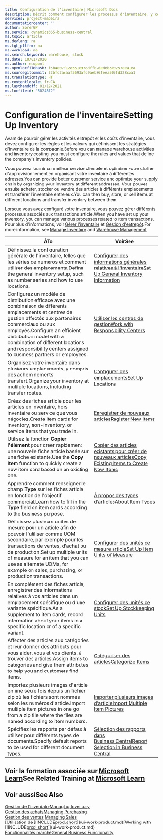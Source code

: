 ```yaml
---
title: Configuration de l'inventaire| Microsoft Docs
description: Décrit comment configurer les processus d'inventaire, y compris les acheminements pour le transfert et les emplacements, tels que des entrepôts.
services: project-madeira
documentationcenter: ''
author: SorenGP
ms.service: dynamics365-business-central
ms.topic: article
ms.devlang: na
ms.tgt_pltfrm: na
ms.workload: na
ms.search.keywords: warehouse, stock
ms.date: 10/01/2020
ms.author: edupont
ms.openlocfilehash: f5b4e07f128551e978dffb2dedeb3e0257eea1ea
ms.sourcegitcommit: 32bfc2acaaf3693afc9aeb86feea505fd328caa1
ms.translationtype: HT
ms.contentlocale: fr-CA
ms.lasthandoff: 01/19/2021
ms.locfileid: "5024572"
---
```

# <a name="setting-up-inventory"></a><span data-ttu-id="104c4-103">Configuration de l'inventaire</span><span class="sxs-lookup"><span data-stu-id="104c4-103">Setting Up Inventory</span></span>
<span data-ttu-id="104c4-104">Avant de pouvoir gérer les activités entrepôt et les coûts d'inventaire, vous devez configurer les règles et les valeurs qui définissent les stratégies d'inventaire de la compagnie.</span><span class="sxs-lookup"><span data-stu-id="104c4-104">Before you can manage warehouse activities and inventory costing, you must configure the rules and values that define the company's inventory policies.</span></span>

<span data-ttu-id="104c4-105">Vous pouvez fournir un meilleur service clientèle et optimiser votre chaîne d'approvisionnement en organisant votre inventaire à différentes adresses.</span><span class="sxs-lookup"><span data-stu-id="104c4-105">You can provide better customer service and optimize your supply chain by organizing your inventory at different addresses.</span></span> <span data-ttu-id="104c4-106">Vous pouvez ensuite acheter, stocker ou vendre des articles à différents emplacements et transférer l'inventaire entre eux.</span><span class="sxs-lookup"><span data-stu-id="104c4-106">You can then buy, store, or sell items at different locations and transfer inventory between them.</span></span>

<span data-ttu-id="104c4-107">Lorsque vous avez configuré votre inventaire, vous pouvez gérer différents processus associés aux transactions article.</span><span class="sxs-lookup"><span data-stu-id="104c4-107">When you have set up your inventory, you can manage various processes related to item transactions.</span></span> <span data-ttu-id="104c4-108">Pour plus d'informations, voir [Gérer l'inventaire](inventory-manage-inventory.md) et [Gestion d'entrepôt](warehouse-manage-warehouse.md).</span><span class="sxs-lookup"><span data-stu-id="104c4-108">For more information, see [Manage Inventory](inventory-manage-inventory.md) and [Warehouse Management](warehouse-manage-warehouse.md).</span></span>

| <span data-ttu-id="104c4-109">À</span><span class="sxs-lookup"><span data-stu-id="104c4-109">To</span></span> | <span data-ttu-id="104c4-110">Voir</span><span class="sxs-lookup"><span data-stu-id="104c4-110">See</span></span> |
| --- | --- |
| <span data-ttu-id="104c4-111">Définissez la configuration générale de l'inventaire, telles que les séries de numéros et comment utiliser des emplacements.</span><span class="sxs-lookup"><span data-stu-id="104c4-111">Define the general inventory setup, such as number series and how to use locations.</span></span> |[<span data-ttu-id="104c4-112">Configurer des informations générales relatives à l'inventaire</span><span class="sxs-lookup"><span data-stu-id="104c4-112">Set Up General Inventory Information</span></span>](inventory-how-setup-general.md) |
|<span data-ttu-id="104c4-113">Configurez un modèle de distribution efficace avec une combinaison de différents emplacements et centres de gestion affectés aux partenaires commerciaux ou aux employés.</span><span class="sxs-lookup"><span data-stu-id="104c4-113">Configure an efficient distribution model with a combination of different locations and responsibility centers assigned to business partners or employees.</span></span>|[<span data-ttu-id="104c4-114">Utiliser les centres de gestion</span><span class="sxs-lookup"><span data-stu-id="104c4-114">Work with Responsibility Centers</span></span>](inventory-responsibility-centers.md)|
| <span data-ttu-id="104c4-115">Organisez votre inventaire dans plusieurs emplacements, y compris des acheminements transfert.</span><span class="sxs-lookup"><span data-stu-id="104c4-115">Organize your inventory at multiple locations, including transfer routes.</span></span> |[<span data-ttu-id="104c4-116">Configurer des emplacements</span><span class="sxs-lookup"><span data-stu-id="104c4-116">Set Up Locations</span></span>](inventory-how-register-new-items.md) |
| <span data-ttu-id="104c4-117">Créez des fiches article pour les articles en inventaire, hors inventaire ou service que vous négociez.</span><span class="sxs-lookup"><span data-stu-id="104c4-117">Create item cards for inventory, non-inventory, or service items that you trade in.</span></span> |[<span data-ttu-id="104c4-118">Enregistrer de nouveaux articles</span><span class="sxs-lookup"><span data-stu-id="104c4-118">Register New Items</span></span>](inventory-how-register-new-items.md) |
|<span data-ttu-id="104c4-119">Utilisez la fonction **Copier l'élément** pour créer rapidement une nouvelle fiche article basée sur une fiche existante.</span><span class="sxs-lookup"><span data-stu-id="104c4-119">Use the **Copy Item** function to quickly create a new item card based on an existing one.</span></span>|[<span data-ttu-id="104c4-120">Copier des articles existants pour créer de nouveaux articles</span><span class="sxs-lookup"><span data-stu-id="104c4-120">Copy Existing Items to Create New Items</span></span>](inventory-how-copy-items.md)|
|<span data-ttu-id="104c4-121">Apprendre comment renseigner le champ **Type** sur les fiches article en fonction de l'objectif commercial.</span><span class="sxs-lookup"><span data-stu-id="104c4-121">Learn how to fill in the **Type** field on item cards according to the business purpose.</span></span>|[<span data-ttu-id="104c4-122">À propos des types d'articles</span><span class="sxs-lookup"><span data-stu-id="104c4-122">About Item Types</span></span>](inventory-about-item-types.md)|
|<span data-ttu-id="104c4-123">Définissez plusieurs unités de mesure pour un article afin de pouvoir l'utiliser comme UOM secondaire, par exemple pour les transactions de ventes, d'achat ou de production.</span><span class="sxs-lookup"><span data-stu-id="104c4-123">Set up multiple units of measure for an item that you can use as alternate UOMs, for example on sales, purchasing, or production transactions.</span></span>|[<span data-ttu-id="104c4-124">Configurer des unités de mesure article</span><span class="sxs-lookup"><span data-stu-id="104c4-124">Set Up Item Units of Measure</span></span>](inventory-how-setup-units-of-measure.md)|
|<span data-ttu-id="104c4-125">En complément des fiches article, enregistrer des informations relatives à vos articles dans un emplacement spécifique ou d'une variante spécifique.</span><span class="sxs-lookup"><span data-stu-id="104c4-125">As a supplement to item cards, record information about your items in a specific location or of a specific variant.</span></span>|[<span data-ttu-id="104c4-126">Configurer des unités de stock</span><span class="sxs-lookup"><span data-stu-id="104c4-126">Set Up Stockkeeping Units</span></span>](inventory-how-to-set-up-stockkeeping-units.md)|
| <span data-ttu-id="104c4-127">Affecter des articles aux catégories et leur donner des attributs pour vous aider, vous et vos clients, à trouver des articles.</span><span class="sxs-lookup"><span data-stu-id="104c4-127">Assign items to categories and give them attributes to help you and customers find items.</span></span> |[<span data-ttu-id="104c4-128">Catégoriser des articles</span><span class="sxs-lookup"><span data-stu-id="104c4-128">Categorize Items</span></span>](inventory-how-categorize-items.md) |
|<span data-ttu-id="104c4-129">Importez plusieurs images d'article en une seule fois depuis un fichier zip où les fichiers sont nommés selon les numéros d'article.</span><span class="sxs-lookup"><span data-stu-id="104c4-129">Import multiple item pictures in one go from a zip file where the files are named according to item numbers.</span></span>|[<span data-ttu-id="104c4-130">Importer plusieurs images d'article</span><span class="sxs-lookup"><span data-stu-id="104c4-130">Import Multiple Item Pictures</span></span>](inventory-how-import-item-pictures.md)|
|<span data-ttu-id="104c4-131">Spécifiez les rapports par défaut à utiliser pour différents types de documents.</span><span class="sxs-lookup"><span data-stu-id="104c4-131">Specify default reports to be used for different document types.</span></span>|[<span data-ttu-id="104c4-132">Sélection des rapports dans Business Central</span><span class="sxs-lookup"><span data-stu-id="104c4-132">Report Selection in Business Central</span></span>](across-report-selections.md)|

## <a name="see-related-training-at-microsoft-learn"></a><span data-ttu-id="104c4-133">Voir la formation associée sur [Microsoft Learn](/learn/paths/trade-get-started-dynamics-365-business-central/)</span><span class="sxs-lookup"><span data-stu-id="104c4-133">See Related Training at [Microsoft Learn](/learn/paths/trade-get-started-dynamics-365-business-central/)</span></span>

## <a name="see-also"></a><span data-ttu-id="104c4-134">Voir aussi</span><span class="sxs-lookup"><span data-stu-id="104c4-134">See Also</span></span>

[<span data-ttu-id="104c4-135">Gestion de l'inventaire</span><span class="sxs-lookup"><span data-stu-id="104c4-135">Managing Inventory</span></span>](inventory-manage-inventory.md)  
[<span data-ttu-id="104c4-136">Gestion des achats</span><span class="sxs-lookup"><span data-stu-id="104c4-136">Managing Purchasing</span></span>](purchasing-manage-purchasing.md)  
<span data-ttu-id="104c4-137">[Gestion des ventes](sales-manage-sales.md)  </span><span class="sxs-lookup"><span data-stu-id="104c4-137">[Managing Sales](sales-manage-sales.md)  </span></span>  
<span data-ttu-id="104c4-138">[Utilisation de [!INCLUDE[prod_short](includes/prod_short.md)]](ui-work-product.md)</span><span class="sxs-lookup"><span data-stu-id="104c4-138">[Working with [!INCLUDE[prod_short](includes/prod_short.md)]](ui-work-product.md)</span></span>  
[<span data-ttu-id="104c4-139">Fonctionnalités marché</span><span class="sxs-lookup"><span data-stu-id="104c4-139">General Business Functionality</span></span>](ui-across-business-areas.md)
